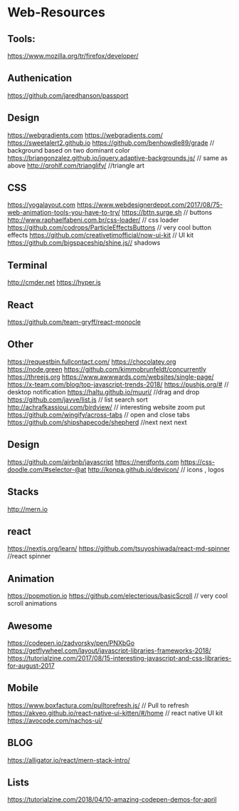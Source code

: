 # Web-Resources

## Tools:
https://www.mozilla.org/tr/firefox/developer/

## Authenication
https://github.com/jaredhanson/passport

## Design
https://webgradients.com
https://webgradients.com/
https://sweetalert2.github.io
https://github.com/benhowdle89/grade // background based on two dominant color
https://briangonzalez.github.io/jquery.adaptive-backgrounds.js/ // same as above
http://qrohlf.com/trianglify/ //triangle art

## CSS
https://yogalayout.com
https://www.webdesignerdepot.com/2017/08/75-web-animation-tools-you-have-to-try/
https://bttn.surge.sh // buttons
http://www.raphaelfabeni.com.br/css-loader/ // css loader
https://github.com/codrops/ParticleEffectsButtons // very cool button effects
https://github.com/creativetimofficial/now-ui-kit  // UI kit
https://github.com/bigspaceship/shine.js// shadows 

## Terminal
http://cmder.net
https://hyper.is

## React
https://github.com/team-gryff/react-monocle

## Other
https://requestbin.fullcontact.com/
https://chocolatey.org
https://node.green
https://github.com/kimmobrunfeldt/concurrently
https://threejs.org
https://www.awwwards.com/websites/single-page/
https://x-team.com/blog/top-javascript-trends-2018/
https://pushjs.org/# // desktop notification
https://haltu.github.io/muuri/ //drag and drop
https://github.com/javve/list.js // list search sort
http://achrafkassioui.com/birdview/ // interesting website zoom put
https://github.com/wingify/across-tabs // open and close tabs
https://github.com/shipshapecode/shepherd //next next next

## Design
https://github.com/airbnb/javascript
https://nerdfonts.com
https://css-doodle.com/#selector-@at
http://konpa.github.io/devicon/ // icons , logos

## Stacks
http://mern.io

## react
https://nextjs.org/learn/
https://github.com/tsuyoshiwada/react-md-spinner //react spinner

## Animation
https://popmotion.io
https://github.com/electerious/basicScroll // very cool scroll animations


## Awesome

https://codepen.io/zadvorsky/pen/PNXbGo
https://getflywheel.com/layout/javascript-libraries-frameworks-2018/
https://tutorialzine.com/2017/08/15-interesting-javascript-and-css-libraries-for-august-2017


## Mobile
https://www.boxfactura.com/pulltorefresh.js/  // Pull to refresh
https://akveo.github.io/react-native-ui-kitten/#/home // react native UI kit
https://avocode.com/nachos-ui/

## BLOG
https://alligator.io/react/mern-stack-intro/


## Lists
https://tutorialzine.com/2018/04/10-amazing-codepen-demos-for-april
